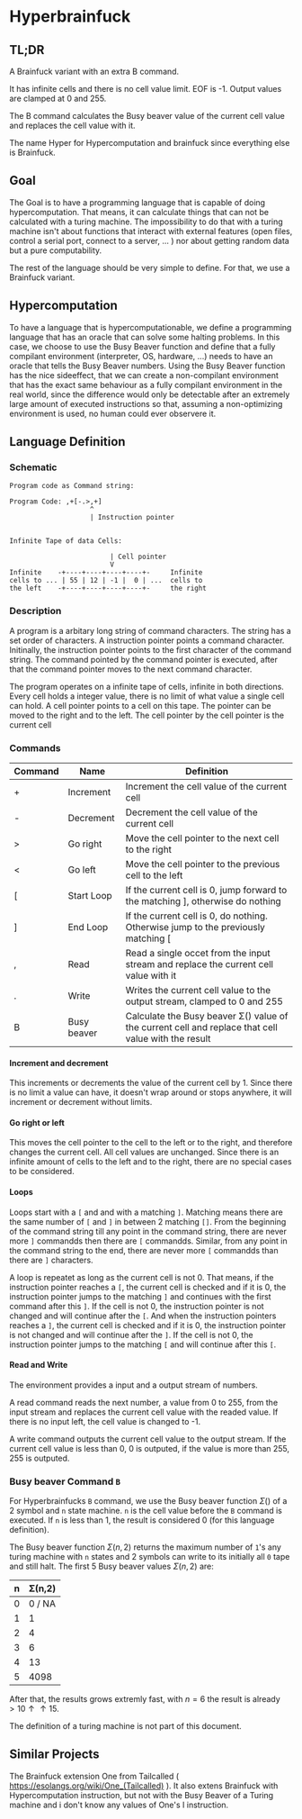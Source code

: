 # Hyperbrainfuck

## TL;DR

A Brainfuck variant with an extra B command.

It has infinite cells and there is no cell value limit.
EOF is -1.
Output values are clamped at 0 and 255.

The B command calculates the Busy beaver value of the current cell value and replaces the cell value
 with it.


The name Hyper for Hypercomputation and brainfuck since everything else is Brainfuck.

## Goal

The Goal is to have a programming language that is capable of doing hypercomputation.
That means, it can calculate things that can not be calculated with a turing machine.
The impossibility to do that with a turing machine isn't about functions that interact with external
 features (open files, control a serial port, connect to a server, ... ) nor about getting random
 data but a pure computability.

The rest of the language should be very simple to define. For that, we use a Brainfuck variant.

## Hypercomputation

To have a language that is hypercomputationable, we define a programming language that has an oracle
 that can solve some halting problems.
In this case, we choose to use the Busy Beaver function and define that a fully compilant
 environment (interpreter, OS, hardware, ...) needs to have an oracle that tells the Busy Beaver
  numbers.
Using the Busy Beaver function has the nice sideeffect, that we can create a non-compilant
 environment that has the exact same behaviour as a fully compilant environment in the real world,
 since the difference would only be detectable after an extremely large amount of executed
 instructions so that, assuming a non-optimizing environment is used, no human could ever observere
 it.

## Language Definition

### Schematic

```
Program code as Command string:

Program Code: ,+[-.>,+]
                    ^
                    | Instruction pointer


Infinite Tape of data Cells:

                         | Cell pointer
                         V
Infinite    -+----+----+----+----+-     Infinite
cells to ... | 55 | 12 | -1 |  0 | ...  cells to
the left    -+----+----+----+----+-     the right

```

### Description

A program is a arbitary long string of command characters.
The string has a set order of characters.
A instruction pointer points a command character.
Initinally, the instruction pointer points to the first character of the command string.
The command pointed by the command pointer is executed, after that the command pointer moves to the
 next command character.

The program operates on a infinite tape of cells, infinite in both directions.
Every cell holds a integer value, there is no limit of what value a single cell can hold.
A cell pointer points to a cell on this tape.
The pointer can be moved to the right and to the left.
The cell pointer by the cell pointer is the current cell

### Commands

| Command  | Name      | Definition                                                                        |
|----------|-----------|-----------------------------------------------------------------------------------|
| +        |Increment  | Increment the cell value of the current cell                                      |
| -        |Decrement  | Decrement the cell value of the current cell                                      |
| >        |Go right   | Move the cell pointer to the next cell to the right                               |
| <        |Go left    | Move the cell pointer to the previous cell to the left                            |
| [        |Start Loop | If the current cell is 0, jump forward to the matching ], otherwise do nothing    |
| ]        |End Loop   | If the current cell is 0, do nothing. Otherwise jump to the previously matching [ |
| ,        |Read       | Read a single occet from the input stream and replace the current cell value with it  |
| .        |Write      | Writes the current cell value to the output stream, clamped to 0 and 255          |
| B        |Busy beaver| Calculate the Busy beaver Σ() value of the current cell and replace that cell value with the result  |


#### Increment and decrement

This increments or decrements the value of the current cell by 1.
Since there is no limit a value can have, it doesn't wrap around or stops anywhere, it will
 increment or decrement without limits.

####  Go right or left

This moves the cell pointer to the cell to the left or to the right, and therefore changes the
 current cell.
All cell values are unchanged.
Since there is an infinite amount of cells to the left and to the right, there are no special cases
 to be considered.

####  Loops

Loops start with a `[` and and with a matching `]`.
Matching means there are the same number of `[` and `]` in between 2 matching `[]`.
From the beginning of the command string till any point in the command string, there are never more
 `]` commandds then there are `[` commandds. Similar, from any point in the command string to
 the end, there are never more `[` commandds than there are `]` characters.

A loop is repeatet as long as the current cell is not 0.
That means, if the instruction pointer reaches a `[`, the current cell is checked and if it is 0,
 the instruction pointer jumps to the matching `]` and continues with the first command after this
 `]`. If the cell is not 0, the instruction pointer is not changed and will continue after the `[`.
And when the instruction pointers reaches a `]`, the current cell is checked and if it is 0, the
 instruction pointer is not changed and will continue after the `]`. If the cell is not 0, the
 instruction pointer jumps to the matching `[` and will continue after this `[`.



####  Read and Write

The environment provides a input and a output stream of numbers.

A read command reads the next number, a value from 0 to 255, from the input stream and replaces the
 current cell value with the readed value.
If there is no input left, the cell value is changed to -1.

A write command outputs the current cell value to the output stream.
If the current cell value is less than 0, 0 is outputed, if the value is more than 255, 255 is
 outputed.


### Busy beaver Command `B`

For Hyperbrainfucks `B` command, we use the Busy beaver function $Σ()$ of a 2 symbol and `n` state
 machine.
`n` is the cell value before the `B` command is executed.
If `n` is less than 1, the result is considered 0 (for this language definition).

The Busy beaver function $Σ(n,2)$ returns the maximum number of `1`'s any turing machine with `n`
 states and 2 symbols can write to its initially all `0` tape and still halt.
The first 5 Busy beaver values $Σ(n,2)$ are:


| n | Σ(n,2) |
| - |--------|
| 0 | 0 / NA |
| 1 |      1 |
| 2 |      4 |
| 3 |      6 |
| 4 |     13 |
| 5 |   4098 |

After that, the results grows extremly fast, with $n=6$ the result is already $>10↑↑15$.

The definition of a turing machine is not part of this document.

## Similar Projects

The Brainfuck extension One from Tailcalled ( https://esolangs.org/wiki/One_(Tailcalled) ).
It also extens Brainfuck with Hypercomputation instruction, but not with the Busy Beaver of a
 Turing machine and i don't know any values of One's I instruction.






